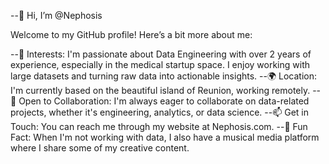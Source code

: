 --👋 Hi, I’m @Nephosis

Welcome to my GitHub profile! Here’s a bit more about me:

--👀 Interests: I'm passionate about Data Engineering with over 2 years of experience, especially in the medical startup space. I enjoy working with large datasets and turning raw data into actionable insights.
--🌍 Location: I'm currently based on the beautiful island of Reunion, working remotely.
--🤝 Open to Collaboration: I'm always eager to collaborate on data-related projects, whether it's engineering, analytics, or data science.
--📫 Get in Touch: You can reach me through my website at Nephosis.com.
--🎵 Fun Fact: When I'm not working with data, I also have a musical media platform where I share some of my creative content.
